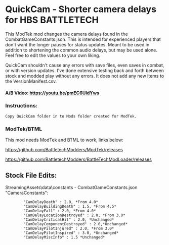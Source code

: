 # QuickCam - Shorter camera delays for HBS BATTLETECH
This ModTek mod changes the camera delays found in the CombatGameConstants.json.  This is intended for experienced players that don't want the longer pauses for status updates.  Meant to be used in addition to shortening the common audio delays, but may be used alone. Feel free to edit the values to your own liking.

QuickCam shouldn't cause any errors with save files, even saves in combat, or with version updates. I've done extensive testing back and forth between stock and modded play without any errors. It does not add any new items to the VersionManifest.csv.

#### A/B Video: https://youtu.be/pmEC6UIdYws

### Instructions:

    Copy QuickCam folder in to Mods folder created for ModTek.
    
### ModTek/BTML
This mod needs ModTek and BTML to work, links below:

https://github.com/BattletechModders/ModTek/releases

https://github.com/BattletechModders/BattleTechModLoader/releases

## Stock File Edits:
StreamingAssets\data\constants -
    CombatGameConstants.json
        "CameraConstants":
    
            "CamDelayDeath" : 2.0, *From 4.0*
            "CamDelayBuildingDeath" : 1.5, *From 4.5*
            "CamDelayFall" : 2.0, *From 4.0*
            "CamDelayLocationDestroyed" : 2.0, *From 3.0*
            "CamDelayCriticalHit" : 2.0, *Unchanged*
            "CamDelayComponentDestroyed" : 2.0,*Unchanged*
            "CamDelayPilotInjured" : 2.0, *From 3.0*
            "CamDelayPilotInspired" : 3.0, *Unchanged*
            "CamDelayMiscInfo" : 1.5 *Unchanged*
